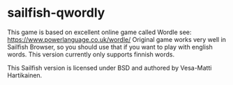 # sailfish-qwordly

This game is based on excellent online game called Wordle see: https://www.powerlanguage.co.uk/wordle/ Original game works very well in Sailfish Browser, so you should use that if you want to play with english words. This version currently only supports finnish words.

This Sailfish version is licensed under BSD and authored by Vesa-Matti Hartikainen.